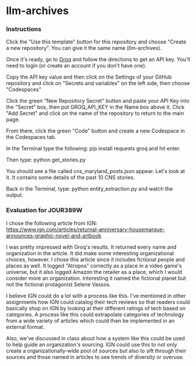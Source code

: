 # llm-archives

### Instructions

Click the "Use this template" button for this repository and choose "Create a new repository". You can give it the same name (llm-archives).

Once it's ready, go to [Groq](https://console.groq.com/keys) and follow the directions to get an API key. You'll need to login (or create an account if you don't have one).

Copy the API key value and then click on the Settings of your GitHub repository and click on "Secrets and variables" on the left side, then choose "Codespaces"

Click the green "New Repository Secret" button and paste your API Key into the "Secret" box, then put GROQ_API_KEY in the Name box above it. Click "Add Secret" and click on the name of the repository to return to the main page.

From there, click the green "Code" button and create a new Codespace in the Codespaces tab.

In the Terminal type the following: pip install requests groq and hit enter.

Then type: python get_stories.py

You should see a file called cns_maryland_posts.json appear. Let's look at it. It contains some details of the past 10 CNS stories.

Back in the Terminal, type: python entity_extraction.py and watch the output.

### Evaluation for JOUR389W

I chose the following article from IGN: 
https://www.ign.com/articles/returnal-anniversary-housemarque-announces-graphic-novel-and-artbook

I was pretty impressed with Groq's results. It returned every name and organization in the article. It did make some interesting organizational choices, however. I chose this article since it includes fictional people and places as well. It logged "Atropos" correctly as a place in a video game's universe, but it also logged Amazon the retailer as a place, which I would consider more an organization. Interesting it named the fictional planet but not the fictional protagonist Selene Vassos. 

I believe IGN could do a lot with a process like this. I've mentioned in other assignments how IGN could catalog their tech reviews so that readers could basically shop on IGN by looking at their different ratings of tech based on categories. A process like this could extrapolate categories of technology from a wide variety of articles which could then be implemented in an external format. 

Also, we've discussed in class about how a system like this could be used to help guide an organization's sourcing. IGN could use this to not only create a organizationally-wide pool of sources but also to sift through their sources and those named in articles to see trends of diversity or overuse. 
